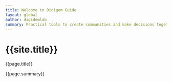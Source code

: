 ```yaml
---
title: Welcome to Didigem Guide
layout: global
author: digidemlab
summary: Practical tools to create communities and make decisions together.
---
```


# {{site.title}}

{{page.title}}

{{page.summary}}
